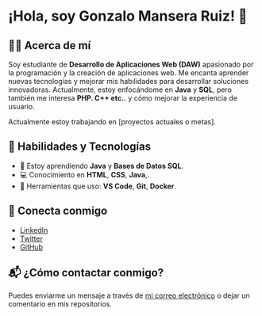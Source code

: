# ¡Hola, soy Gonzalo Mansera Ruiz! 👋

## 👨‍💻 Acerca de mí

Soy estudiante de **Desarrollo de Aplicaciones Web (DAW)** apasionado por la programación y la creación de aplicaciones web. Me encanta aprender nuevas tecnologías y mejorar mis habilidades para desarrollar soluciones innovadoras. Actualmente, estoy enfocándome en **Java** y **SQL**, pero también me interesa **PHP. C++ etc..** y cómo mejorar la experiencia de usuario.

Actualmente estoy trabajando en [proyectos actuales o metas].

## 🚀 Habilidades y Tecnologías

- 🌱 Estoy aprendiendo **Java** y **Bases de Datos SQL**.
- 💻 Conocimiento en **HTML**, **CSS**, **Java**,.
- 🔧 Herramientas que uso: **VS Code**, **Git**, **Docker**.

## 🔗 Conecta conmigo

- [LinkedIn](https://www.linkedin.com/in/gonzalo-mansera-603836325/)
- [Twitter](https://x.com/ManseraRuiz)
- [GitHub](https://github.com/gonzalomansera/)


## 📬 ¿Cómo contactar conmigo?

Puedes enviarme un mensaje a través de [mi correo electrónico](mailto:gonzalomansera38@gmail.com) o dejar un comentario en mis repositorios.

